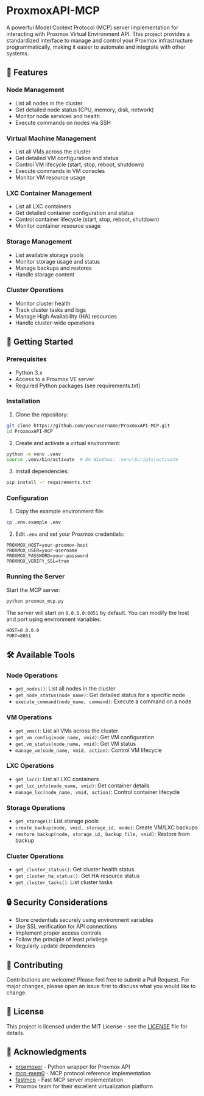 # ProxmoxAPI-MCP

A powerful Model Context Protocol (MCP) server implementation for interacting with Proxmox Virtual Environment API. This project provides a standardized interface to manage and control your Proxmox infrastructure programmatically, making it easier to automate and integrate with other systems.

## 🌟 Features

### Node Management
- List all nodes in the cluster
- Get detailed node status (CPU, memory, disk, network)
- Monitor node services and health
- Execute commands on nodes via SSH

### Virtual Machine Management
- List all VMs across the cluster
- Get detailed VM configuration and status
- Control VM lifecycle (start, stop, reboot, shutdown)
- Execute commands in VM consoles
- Monitor VM resource usage

### LXC Container Management
- List all LXC containers
- Get detailed container configuration and status
- Control container lifecycle (start, stop, reboot, shutdown)
- Monitor container resource usage

### Storage Management
- List available storage pools
- Monitor storage usage and status
- Manage backups and restores
- Handle storage content

### Cluster Operations
- Monitor cluster health
- Track cluster tasks and logs
- Manage High Availability (HA) resources
- Handle cluster-wide operations

## 🚀 Getting Started

### Prerequisites
- Python 3.x
- Access to a Proxmox VE server
- Required Python packages (see requirements.txt)

### Installation

1. Clone the repository:
```bash
git clone https://github.com/yourusername/ProxmoxAPI-MCP.git
cd ProxmoxAPI-MCP
```

2. Create and activate a virtual environment:
```bash
python -m venv .venv
source .venv/bin/activate  # On Windows: .venv\Scripts\activate
```

3. Install dependencies:
```bash
pip install -r requirements.txt
```

### Configuration

1. Copy the example environment file:
```bash
cp .env.example .env
```

2. Edit `.env` and set your Proxmox credentials:
```env
PROXMOX_HOST=your-proxmox-host
PROXMOX_USER=your-username
PROXMOX_PASSWORD=your-password
PROXMOX_VERIFY_SSL=true
```

### Running the Server

Start the MCP server:
```bash
python proxmox_mcp.py
```

The server will start on `0.0.0.0:8051` by default. You can modify the host and port using environment variables:
```env
HOST=0.0.0.0
PORT=8051
```

## 🛠️ Available Tools

### Node Operations
- `get_nodes()`: List all nodes in the cluster
- `get_node_status(node_name)`: Get detailed status for a specific node
- `execute_command(node_name, command)`: Execute a command on a node

### VM Operations
- `get_vms()`: List all VMs across the cluster
- `get_vm_config(node_name, vmid)`: Get VM configuration
- `get_vm_status(node_name, vmid)`: Get VM status
- `manage_vm(node_name, vmid, action)`: Control VM lifecycle

### LXC Operations
- `get_lxc()`: List all LXC containers
- `get_lxc_info(node_name, vmid)`: Get container details
- `manage_lxc(node_name, vmid, action)`: Control container lifecycle

### Storage Operations
- `get_storage()`: List storage pools
- `create_backup(node, vmid, storage_id, mode)`: Create VM/LXC backups
- `restore_backup(node, storage_id, backup_file, vmid)`: Restore from backup

### Cluster Operations
- `get_cluster_status()`: Get cluster health status
- `get_cluster_ha_status()`: Get HA resource status
- `get_cluster_tasks()`: List cluster tasks

## 🔒 Security Considerations

- Store credentials securely using environment variables
- Use SSL verification for API connections
- Implement proper access controls
- Follow the principle of least privilege
- Regularly update dependencies

## 🤝 Contributing

Contributions are welcome! Please feel free to submit a Pull Request. For major changes, please open an issue first to discuss what you would like to change.

## 📝 License

This project is licensed under the MIT License - see the [LICENSE](LICENSE) file for details.

## 🙏 Acknowledgments

- [proxmoxer](https://github.com/proxmoxer/proxmoxer) - Python wrapper for Proxmox API
- [mcp-mem0](https://github.com/coleam00/mcp-mem0) - MCP protocol reference implementation
- [fastmcp](https://github.com/jlowin/fastmcp) - Fast MCP server implementation
- Proxmox team for their excellent virtualization platform

